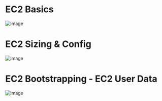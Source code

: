 # EC2 Basics
  ![image](https://github.com/user-attachments/assets/b20a95fa-0e61-4760-a636-f9a154ce7728)

# EC2 Sizing & Config
  ![image](https://github.com/user-attachments/assets/687fa8bb-2b44-4610-8f52-b51a8460041f)

# EC2 Bootstrapping - EC2 User Data
  ![image](https://github.com/user-attachments/assets/03fc4dce-608a-4f56-9a6c-09f7a9958012)

